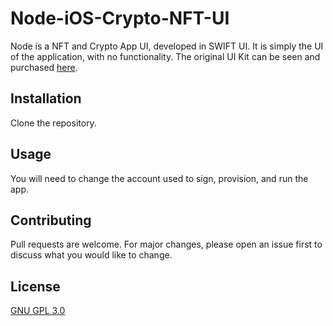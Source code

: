 # Node-iOS-Crypto-NFT-UI

Node is a NFT and Crypto App UI, developed in SWIFT UI. It is simply the UI of the application, with no functionality.
The original UI Kit can be seen and purchased [here](https://ui8.net/ui8/products/node-crypto-nft-ios-ui-kit?status=2).

## Installation

Clone the repository. 

## Usage

You will need to change the account used to sign, provision, and run the app. 

## Contributing
Pull requests are welcome. For major changes, please open an issue first to discuss what you would like to change.

## License
[GNU GPL 3.0](https://choosealicense.com/licenses/gpl-3.0/)
